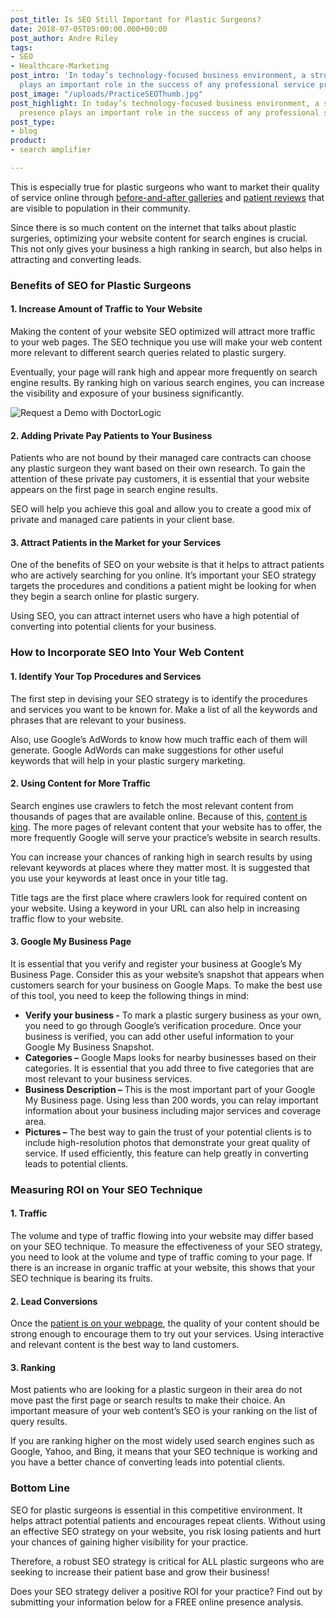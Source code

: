 ```yaml
---
post_title: Is SEO Still Important for Plastic Surgeons?
date: 2018-07-05T05:00:00.000+00:00
post_author: Andre Riley
tags:
- SEO
- Healthcare-Marketing
post_intro: 'In today’s technology-focused business environment, a strong online presence
  plays an important role in the success of any professional service provider. '
post_image: "/uploads/PracticeSEOThumb.jpg"
post_highlight: In today’s technology-focused business environment, a strong online
  presence plays an important role in the success of any professional service provider.
post_type:
- blog
product:
- search amplifier

---
```

This is especially true for plastic surgeons who want to market their quality of service online through [before-and-after galleries](https://doctorlogic.com/features/galleries) and [patient reviews](https://doctorlogic.com/features/reviews/) that are visible to population in their community.

Since there is so much content on the internet that talks about plastic surgeries, optimizing your website content for search engines is crucial. This not only gives your business a high ranking in search, but also helps in attracting and converting leads.

### Benefits of SEO for Plastic Surgeons

#### 1. Increase Amount of Traffic to Your Website

Making the content of your website SEO optimized will attract more traffic to your web pages. The SEO technique you use will make your web content more relevant to different search queries related to plastic surgery.

Eventually, your page will rank high and appear more frequently on search engine results. By ranking high on various search engines, you can increase the visibility and exposure of your business significantly.

  
![Request a Demo with DoctorLogic](/uploads/cosmetic.png "Request a Demo with DoctorLogic")

#### 2. Adding Private Pay Patients to Your Business

Patients who are not bound by their managed care contracts can choose any plastic surgeon they want based on their own research. To gain the attention of these private pay customers, it is essential that your website appears on the first page in search engine results.

SEO will help you achieve this goal and allow you to create a good mix of private and managed care patients in your client base.

#### 3. Attract Patients in the Market for your Services

One of the benefits of SEO on your website is that it helps to attract patients who are actively searching for you online. It’s important your SEO strategy targets the procedures and conditions a patient might be looking for when they begin a search online for plastic surgery.

Using SEO, you can attract internet users who have a high potential of converting into potential clients for your business.

### How to Incorporate SEO Into Your Web Content

#### 1. Identify Your Top Procedures and Services

The first step in devising your SEO strategy is to identify the procedures and services you want to be known for. Make a list of all the keywords and phrases that are relevant to your business.

Also, use Google’s AdWords to know how much traffic each of them will generate. Google AdWords can make suggestions for other useful keywords that will help in your plastic surgery marketing.

#### 2. Using Content for More Traffic

Search engines use crawlers to fetch the most relevant content from thousands of pages that are available online. Because of this, [content is king](https://doctorlogic.com/case-study/plastic-surgery/). The more pages of relevant content that your website has to offer, the more frequently Google will serve your practice’s website in search results.

You can increase your chances of ranking high in search results by using relevant keywords at places where they matter most. It is suggested that you use your keywords at least once in your title tag.

Title tags are the first place where crawlers look for required content on your website. Using a keyword in your URL can also help in increasing traffic flow to your website.

#### 3. Google My Business Page

It is essential that you verify and register your business at Google’s My Business Page. Consider this as your website’s snapshot that appears when customers search for your business on Google Maps. To make the best use of this tool, you need to keep the following things in mind:

* **Verify your business -** To mark a plastic surgery business as your own, you need to go through Google’s verification procedure. Once your business is verified, you can add other useful information to your Google My Business Snapshot.
* **Categories –** Google Maps looks for nearby businesses based on their categories. It is essential that you add three to five categories that are most relevant to your business services.
* **Business Description –** This is the most important part of your Google My Business page. Using less than 200 words, you can relay important information about your business including major services and coverage area.
* **Pictures –** The best way to gain the trust of your potential clients is to include high-resolution photos that demonstrate your great quality of service. If used efficiently, this feature can help greatly in converting leads to potential clients.

### Measuring ROI on Your SEO Technique

#### 1. Traffic

The volume and type of traffic flowing into your website may differ based on your SEO technique. To measure the effectiveness of your SEO strategy, you need to look at the volume and type of traffic coming to your page. If there is an increase in organic traffic at your website, this shows that your SEO technique is bearing its fruits.

#### 2. Lead Conversions

Once the [patient is on your webpage](https://doctorlogic.com/features/opportunities/), the quality of your content should be strong enough to encourage them to try out your services. Using interactive and relevant content is the best way to land customers.

#### 3. Ranking

Most patients who are looking for a plastic surgeon in their area do not move past the first page or search results to make their choice. An important measure of your web content’s SEO is your ranking on the list of query results.

If you are ranking higher on the most widely used search engines such as Google, Yahoo, and Bing, it means that your SEO technique is working and you have a better chance of converting leads into potential clients.

### Bottom Line

SEO for plastic surgeons is essential in this competitive environment. It helps attract potential patients and encourages repeat clients. Without using an effective SEO strategy on your website, you risk losing patients and hurt your chances of gaining higher visibility for your practice.

Therefore, a robust SEO strategy is critical for ALL plastic surgeons who are seeking to increase their patient base and grow their business!

Does your SEO strategy deliver a positive ROI for your practice? Find out by submitting your information below for a FREE online presence analysis.